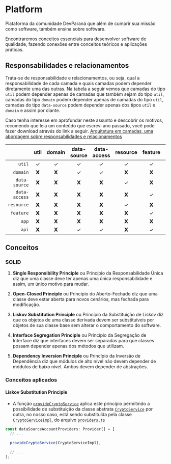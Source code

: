 # Platform

Plataforma da comunidade DevParaná que além de cumprir sua missão como software, também ensina sobre software.

Encontraremos conceitos essenciais para desenvolver software de qualidade, fazendo conexões entre conceitos teóricos e aplicações práticas.

## Responsabilidades e relacionamentos

Trata-se de responsabilidade e relacionamentos, ou seja, qual a responsabilidade de cada camada e quais camadas podem depender diretamente uma das outras. Na tabela a seguir vemos que camadas do tipo `util` podem depender apenas de camadas que também sejam do tipo `util`, camadas do tipo `domain` podem depender apenas de camadas do tipo `util`, camadas do tipo `data-source` podem depender apenas dos tipos `util` e `domain` e assim por diante.

Caso tenha interesse em aprofundar neste assunto e descobrir os motivos, recomendo que leia um conteúdo que escrevi ano passado, você pode fazer download através do link a seguir. [Arquitetura em camadas, uma abordagem sobre responsabilidades e relacionamentos](https://conteudode.dev/pdf/nx)

|               | util | domain | data-source | data-access | resource | feature | app | api |
| ------------: | :--: | :----: | :---------: | :---------: | :------: | :-----: | :-: | :-: |
|        `util` |  ✓   |   ✓    |      ✓      |      ✓      |    ✓     |    ✓    |  ✓  |  ✓  |
|      `domain` |  𝗫   |   𝗫    |      ✓      |      ✓      |    𝗫     |    𝗫    |  𝗫  |  ✓  |
| `data-source` |  𝗫   |   𝗫    |      𝗫      |      𝗫      |    ✓     |    𝗫    |  ✓  |  ✓  |
| `data-access` |  𝗫   |   𝗫    |      𝗫      |      𝗫      |    𝗫     |    ✓    |  ✓  |  ✓  |
|    `resource` |  𝗫   |   𝗫    |      𝗫      |      𝗫      |    ✓     |    𝗫    |  ✓  |  ✓  |
|     `feature` |  𝗫   |   𝗫    |      𝗫      |      𝗫      |    𝗫     |    ✓    |  ✓  |  ✓  |
|         `app` |  𝗫   |   𝗫    |      𝗫      |      𝗫      |    𝗫     |    𝗫    |  𝗫  |  𝗫  |
|         `api` |  𝗫   |   𝗫    |      ✓      |      ✓      |    𝗫     |    ✓    |  ✓  |  ✓  |

## Conceitos

### SOLID

1. **Single Responsibility Principle** ou Princípio da Responsabilidade Única diz que uma classe deve ter apenas uma única responsabilidade e assim, um único motivo para mudar.

1. **Open-Closed Principle** ou Princípio do Aberto-Fechado diz que uma classe deve estar aberta para novos cenários, mas fechada para modificação.

1. **Liskov Substitution Principle** ou Princípio da Substituição de Liskov diz que os objetos de uma classe derivada devem ser substituíveis por objetos de sua classe base sem alterar o comportamento do software.

1. **Interface Segregation Principle** ou Princípio da Segregação de Interface diz que interfaces devem ser separadas para que classes possam depender apenas dos métodos que utilizam.

1. **Dependency Inversion Principle** ou Princípio da Inversão de Dependência diz que módulos de alto nível não devem depender de módulos de baixo nível. Ambos devem depender de abstrações.

### Conceitos aplicados

#### Liskov Substitution Principle

- A função [`provideCryptoService`](packages/data-source-account/src/lib/providers/crypto.ts) aplica este princípio permitindo a possibilidade de substituição da classe abstrata [`CryptoService`](packages/domain-account/src/lib/ports/crypto.service.ts) por outra, no nosso caso, está sendo substituída pela classe [`CryptoServiceImpl`](packages/data-source-account/src/lib/services/crypto.ts), do arquivo [`providers.ts`](packages/data-source-account/src/lib/providers.ts)

```ts
const dataSourceAccountProviders: Provider[] = [
  // ...

  provideCryptoService(CryptoServiceImpl),

  // ...
];
```
